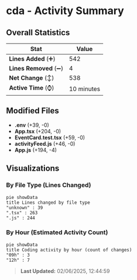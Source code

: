 # cda - Activity Summary 

## Overall Statistics

| Stat                   | Value                                                             |
| ---------------------- | ----------------------------------------------------------------- |
| **Lines Added** (➕)   | 542                                          |
| **Lines Removed** (➖) | 4                                        |
| **Net Change** (↕)    | 538                |
| **Active Time** (⌚)   | 10 minutes |


## Modified Files
- **.env** (+39, -0)
- **App.tsx** (+204, -0)
- **EventCard.test.tsx** (+59, -0)
- **activityFeed.js** (+46, -0)
- **App.js** (+194, -4)

## Visualizations

### By File Type (Lines Changed)

```mermaid
pie showData
title Lines changed by file type
"unknown" : 39
".tsx" : 263
".js" : 244
```

### By Hour (Estimated Activity Count)

```mermaid
pie showData
title Coding activity by hour (count of changes)
"09h" : 3
"12h" : 7
```


> **Last Updated:** 02/06/2025, 12:44:59